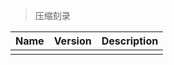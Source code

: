 > 压缩刻录

| Name | Version | Description |
| :--- | :------ | :---------- |
|      |         |             |
